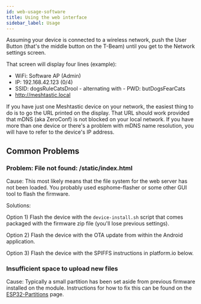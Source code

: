 ```yaml
---
id: web-usage-software
title: Using the web interface
sidebar_label: Usage
---
```


Assuming your device is connected to a wireless network, push the User Button (that's the middle button on the T-Beam) until you get to the Network settings screen.

That screen will display four lines (example):

* WiFi: Software AP (Admin)
* IP: 192.168.42.123    (0/4)
* SSID: dogsRuleCatsDrool   - alternating with -    PWD: butDogsFearCats
* http://meshtastic.local

If you have just one Meshtastic device on your network, the easiest thing to do is to go the URL printed on the display. That URL should work provided that mDNS (aka ZeroConf) is not blocked on your local network. If you have more than one device or there's a problem with mDNS name resolution, you will have to refer to the device's IP address.


## Common Problems

### Problem: File not found: /static/index.html

Cause: This most likely means that the file system for the web server has not been loaded. You probably used esphome-flasher or some other GUI tool to flash the firmware. 

Solutions:

Option 1) Flash the device with the `device-install.sh` script that comes packaged with the firmware zip file (you'll lose previous settings).

Option 2) Flash the device with the OTA update from within the Android application.

Option 3) Flash the device with the SPIFFS instructions in platform.io below.

### Insufficient space to upload new files

Cause: Typically a small partition has been set aside from previous firmware installed on the module. Instructions for how to fix this can be found on the [ESP32-Partitions](/docs/software/web/web-partitions-software) page.
